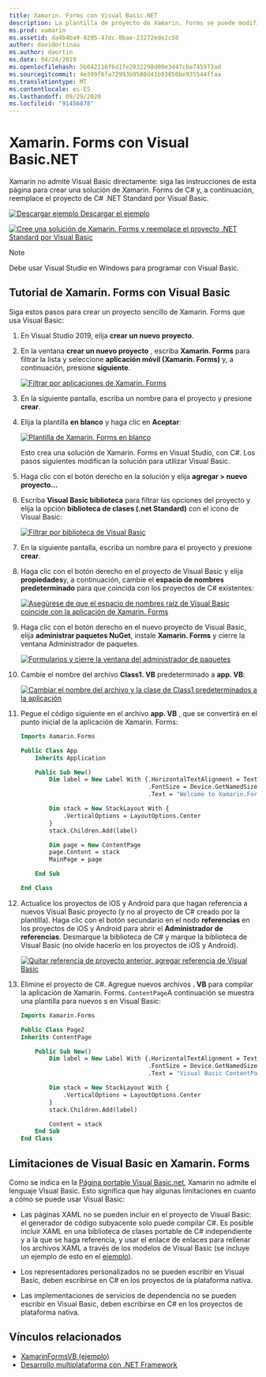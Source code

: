 ```yaml
---
title: Xamarin. Forms con Visual Basic.NET
description: La plantilla de proyecto de Xamarin. Forms se puede modificar para usar Visual Basic para el ensamblado principal, lo que le permite compilar aplicaciones móviles multiplataforma con VB.NET.
ms.prod: xamarin
ms.assetid: da4b4ba9-9205-47dc-8bae-23272ede2c50
author: davidortinau
ms.author: daortin
ms.date: 04/24/2019
ms.openlocfilehash: 5b042116f6d1fe2832298d09e3d47cba745973ad
ms.sourcegitcommit: 4e399f6fa72993b9580d41b93050be935544ffaa
ms.translationtype: MT
ms.contentlocale: es-ES
ms.lasthandoff: 09/29/2020
ms.locfileid: "91456878"
---
```

# <a name="xamarinforms-using-visual-basicnet"></a>Xamarin. Forms con Visual Basic.NET

Xamarin no admite Visual Basic directamente: siga las instrucciones de esta página para crear una solución de Xamarin. Forms de C# y, a continuación, reemplace el proyecto de C# .NET Standard por Visual Basic.

[![Descargar ejemplo](~/media/shared/download.png) Descargar el ejemplo](https://docs.microsoft.com/samples/xamarin/mobile-samples/visualbasic-xamarinformsvb/)

[![Cree una solución de Xamarin. Forms y reemplace el proyecto .NET Standard por Visual Basic](xamarin-forms-images/hero-sml.png)](xamarin-forms-images/hero.png#lightbox)

> [!NOTE]
> Debe usar Visual Studio en Windows para programar con Visual Basic.

## <a name="xamarinforms-with-visual-basic-walkthrough"></a>Tutorial de Xamarin. Forms con Visual Basic

Siga estos pasos para crear un proyecto sencillo de Xamarin. Forms que usa Visual Basic:

1. En Visual Studio 2019, elija **crear un nuevo proyecto**.

2. En la ventana **crear un nuevo proyecto** , escriba **Xamarin. Forms** para filtrar la lista y seleccione **aplicación móvil (Xamarin. Forms)** y, a continuación, presione **siguiente**.

    [![Filtrar por aplicaciones de Xamarin. Forms](xamarin-forms-images/02-sml.png)](xamarin-forms-images/02.png#lightbox)

3. En la siguiente pantalla, escriba un nombre para el proyecto y presione **crear**.

4. Elija la plantilla **en blanco** y haga clic en **Aceptar**:

    [![Plantilla de Xamarin. Forms en blanco](xamarin-forms-images/04-sml.png)](xamarin-forms-images/04.png#lightbox)

    Esto crea una solución de Xamarin. Forms en Visual Studio, con C#. Los pasos siguientes modifican la solución para utilizar Visual Basic.

5. Haga clic con el botón derecho en la solución y elija **agregar > nuevo proyecto...**

6. Escriba **Visual Basic biblioteca** para filtrar las opciones del proyecto y elija la opción **biblioteca de clases (.net Standard)** con el icono de Visual Basic:

    [![Filtrar por biblioteca de Visual Basic](xamarin-forms-images/06-sml.png)](xamarin-forms-images/06.png#lightbox)

7. En la siguiente pantalla, escriba un nombre para el proyecto y presione **crear**.

8. Haga clic con el botón derecho en el proyecto de Visual Basic y elija **propiedades**y, a continuación, cambie el **espacio de nombres predeterminado** para que coincida con los proyectos de C# existentes:

    [![Asegúrese de que el espacio de nombres raíz de Visual Basic coincide con la aplicación de Xamarin. Forms](xamarin-forms-images/07a-sml.png)](xamarin-forms-images/07a.png#lightbox)

9. Haga clic con el botón derecho en el nuevo proyecto de Visual Basic, elija **administrar paquetes NuGet**, instale **Xamarin. Forms** y cierre la ventana Administrador de paquetes.

    [![Formularios y cierre la ventana del administrador de paquetes](xamarin-forms-images/07b-sml.png)](xamarin-forms-images/07b.png#lightbox)

10. Cambie el nombre del archivo **Class1. VB** predeterminado a **app. VB**:

    [![Cambiar el nombre del archivo y la clase de Class1 predeterminados a la aplicación](xamarin-forms-images/08.png)](xamarin-forms-images/08.png#lightbox)

11. Pegue el código siguiente en el archivo **app. VB** , que se convertirá en el punto inicial de la aplicación de Xamarin. Forms:

    ```vb
    Imports Xamarin.Forms

    Public Class App
        Inherits Application

        Public Sub New()
            Dim label = New Label With {.HorizontalTextAlignment = TextAlignment.Center,
                                        .FontSize = Device.GetNamedSize(NamedSize.Medium, GetType(Label)),
                                        .Text = "Welcome to Xamarin.Forms with Visual Basic.NET"}

            Dim stack = New StackLayout With {
                .VerticalOptions = LayoutOptions.Center
            }
            stack.Children.Add(label)

            Dim page = New ContentPage
            page.Content = stack
            MainPage = page

        End Sub

    End Class
    ```

12. Actualice los proyectos de iOS y Android para que hagan referencia a nuevos Visual Basic proyecto (y no al proyecto de C# creado por la plantilla).
Haga clic con el botón secundario en el nodo **referencias** en los proyectos de iOS y Android para abrir el **Administrador de referencias**. Desmarque la biblioteca de C# y marque la biblioteca de Visual Basic (no olvide hacerlo en los proyectos de iOS y Android).

    [![Quitar referencia de proyecto anterior, agregar referencia de Visual Basic](xamarin-forms-images/10-sml.png)](xamarin-forms-images/10.png#lightbox)

13. Elimine el proyecto de C#. Agregue nuevos archivos **. VB** para compilar la aplicación de Xamarin. Forms. `ContentPage`A continuación se muestra una plantilla para nuevos s en Visual Basic:

    ```vb
    Imports Xamarin.Forms

    Public Class Page2
    Inherits ContentPage

        Public Sub New()
            Dim label = New Label With {.HorizontalTextAlignment = TextAlignment.Center,
                                        .FontSize = Device.GetNamedSize(NamedSize.Medium, GetType(Label)),
                                        .Text = "Visual Basic ContentPage"}

            Dim stack = New StackLayout With {
                .VerticalOptions = LayoutOptions.Center
            }
            stack.Children.Add(label)

            Content = stack
        End Sub
    End Class
    ```

## <a name="limitations-of-visual-basic-in-xamarinforms"></a>Limitaciones de Visual Basic en Xamarin. Forms

Como se indica en la [Página portable Visual Basic.net](~/cross-platform/platform/visual-basic/index.md), Xamarin no admite el lenguaje Visual Basic. Esto significa que hay algunas limitaciones en cuanto a cómo se puede usar Visual Basic:

- Las páginas XAML no se pueden incluir en el proyecto de Visual Basic: el generador de código subyacente solo puede compilar C#. Es posible incluir XAML en una biblioteca de clases portable de C# independiente y a la que se haga referencia, y usar el enlace de enlaces para rellenar los archivos XAML a través de los modelos de Visual Basic (se incluye un ejemplo de esto en el [ejemplo](https://github.com/xamarin/mobile-samples/tree/master/VisualBasic/XamarinFormsVB)).

- Los representadores personalizados no se pueden escribir en Visual Basic, deben escribirse en C# en los proyectos de la plataforma nativa.

- Las implementaciones de servicios de dependencia no se pueden escribir en Visual Basic, deben escribirse en C# en los proyectos de plataforma nativa.

## <a name="related-links"></a>Vínculos relacionados

- [XamarinFormsVB (ejemplo)](/samples/xamarin/mobile-samples/visualbasic-xamarinformsvb/)
- [Desarrollo multiplataforma con .NET Framework](/dotnet/standard/cross-platform/)